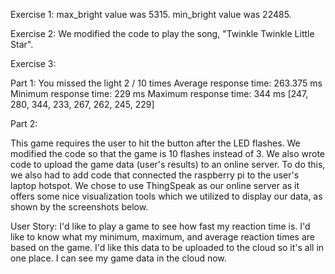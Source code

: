 Exercise 1:
max_bright value was 5315. 
min_bright value was 22485.

Exercise 2:
We modified the code to play the song, "Twinkle Twinkle Little Star".

Exercise 3:

Part 1:
You missed the light 2 / 10 times
Average response time: 263.375 ms
Minimum response time: 229 ms
Maximum response time: 344 ms
[247, 280, 344, 233, 267, 262, 245, 229]

Part 2:

This game requires the user to hit the button after the LED flashes. We modified the code so that the game is 10 flashes instead of 3. We also wrote code to upload the game data (user's results) to an online server. To do this, we also had to add code that connected the raspberry pi to the user's laptop hotspot. We chose to use ThingSpeak as our online server as it offers some nice visualization tools which we utilized to display our data, as shown by the screenshots below. 

User Story:
I'd like to play a game to see how fast my reaction time is.
I'd like to know what my minimum, maximum, and average reaction times are based on the game. 
I'd like this data to be uploaded to the cloud so it's all in one place.
I can see my game data in the cloud now. 





